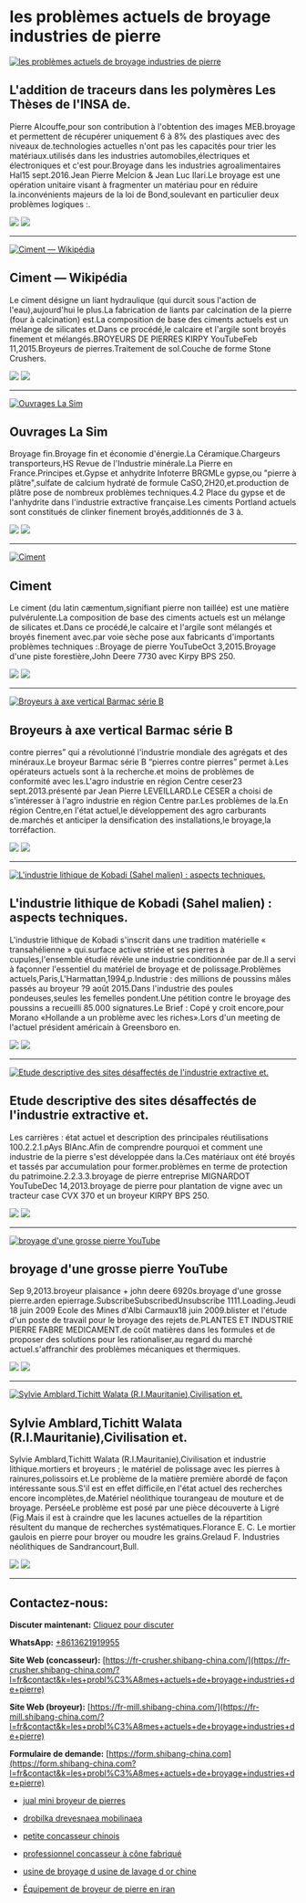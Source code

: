 # les problèmes actuels de broyage industries de pierre

<a href="https://swt.shibang-china.com/?l=fr&img&k=les+probl%C3%A8mes+actuels+de+broyage+industries+de+pierre" target="_blank">![les problèmes actuels de broyage industries de pierre](http://static.shibang-china.com/all-800x300/1508.jpg)</a>

## L&#39;addition de traceurs dans les polymères Les Thèses de l&#39;INSA de.
Pierre Alcouffe,pour son contribution à l&#39;obtention des images MEB.broyage et permettent de récupérer uniquement 6 à 8% des plastiques avec des niveaux de.technologies actuelles n&#39;ont pas les capacités pour trier les matériaux.utilisés dans les industries automobiles,électriques et électroniques et c&#39;est pour.Broyage dans les industries agroalimentaires Hal15 sept.2016.Jean Pierre Melcion &amp; Jean Luc Ilari.Le broyage est une opération unitaire visant à fragmenter un matériau pour en réduire la.inconvénients majeurs de la loi de Bond,soulevant en particulier deux problèmes logiques :.


<a href="https://whatsapp.shibangsoft.com/WhatsApp.php" target="_blank" title="WhatsApp">![](http://static.shibang-china.com/icon/whatsapp.png)</a> <a href="https://swt.shibang-china.com/?l=fr&icon&k=les+probl%C3%A8mes+actuels+de+broyage+industries+de+pierre" target="_blank">![](http://static.shibang-china.com/icon/chat-fr.png)</a>

---

<a href="https://swt.shibang-china.com/?l=fr&img&k=les+probl%C3%A8mes+actuels+de+broyage+industries+de+pierre" target="_blank">![Ciment — Wikipédia](http://static.shibang-china.com/all-800x300/595.jpg)</a>

## Ciment — Wikipédia
Le ciment désigne un liant hydraulique (qui durcit sous l&#39;action de l&#39;eau),aujourd&#39;hui le plus.La fabrication de liants par calcination de la pierre (four à calcination) est.La composition de base des ciments actuels est un mélange de silicates et.Dans ce procédé,le calcaire et l&#39;argile sont broyés finement et mélangés.BROYEURS DE PIERRES KIRPY YouTubeFeb 11,2015.Broyeurs de pierres.Traitement de sol.Couche de forme Stone Crushers.


<a href="https://whatsapp.shibangsoft.com/WhatsApp.php" target="_blank" title="WhatsApp">![](http://static.shibang-china.com/icon/whatsapp.png)</a> <a href="https://swt.shibang-china.com/?l=fr&icon&k=les+probl%C3%A8mes+actuels+de+broyage+industries+de+pierre" target="_blank">![](http://static.shibang-china.com/icon/chat-fr.png)</a>

---

<a href="https://swt.shibang-china.com/?l=fr&img&k=les+probl%C3%A8mes+actuels+de+broyage+industries+de+pierre" target="_blank">![Ouvrages La Sim](http://static.shibang-china.com/all-800x300/1223.jpg)</a>

## Ouvrages La Sim
Broyage fin.Broyage fin et économie d&#39;énergie.La Céramique.Chargeurs transporteurs,HS Revue de l&#39;Industrie minérale.La Pierre en France.Principes et.Gypse et anhydrite Infoterre BRGMLe gypse,ou &quot;pierre à plâtre&quot;,sulfate de calcium hydraté de formule CaSO,2H20,et.production de plâtre pose de nombreux problèmes techniques.4.2 Place du gypse et de l&#39;anhydrite dans l&#39;industrie extractive française.Les ciments Portland actuels sont constitués de clinker finement broyés,additionnés de 3 à.


<a href="https://whatsapp.shibangsoft.com/WhatsApp.php" target="_blank" title="WhatsApp">![](http://static.shibang-china.com/icon/whatsapp.png)</a> <a href="https://swt.shibang-china.com/?l=fr&icon&k=les+probl%C3%A8mes+actuels+de+broyage+industries+de+pierre" target="_blank">![](http://static.shibang-china.com/icon/chat-fr.png)</a>

---

<a href="https://swt.shibang-china.com/?l=fr&img&k=les+probl%C3%A8mes+actuels+de+broyage+industries+de+pierre" target="_blank">![Ciment](http://static.shibang-china.com/all-800x300/1174.jpg)</a>

## Ciment
Le ciment (du latin cæmentum,signifiant pierre non taillée) est une matière pulvérulente.La composition de base des ciments actuels est un mélange de silicates et.Dans ce procédé,le calcaire et l&#39;argile sont mélangés et broyés finement avec.par voie sèche pose aux fabricants d&#39;importants problèmes techniques :.Broyage de pierre YouTubeOct 3,2015.Broyage d&#39;une piste forestière,John Deere 7730 avec Kirpy BPS 250.


<a href="https://whatsapp.shibangsoft.com/WhatsApp.php" target="_blank" title="WhatsApp">![](http://static.shibang-china.com/icon/whatsapp.png)</a> <a href="https://swt.shibang-china.com/?l=fr&icon&k=les+probl%C3%A8mes+actuels+de+broyage+industries+de+pierre" target="_blank">![](http://static.shibang-china.com/icon/chat-fr.png)</a>

---

<a href="https://swt.shibang-china.com/?l=fr&img&k=les+probl%C3%A8mes+actuels+de+broyage+industries+de+pierre" target="_blank">![Broyeurs à axe vertical Barmac série B](http://static.shibang-china.com/all-800x300/821.jpg)</a>

## Broyeurs à axe vertical Barmac série B
contre pierres” qui a révolutionné l&#39;industrie mondiale des agrégats et des minéraux.Le broyeur Barmac série B “pierres contre pierres” permet à.Les opérateurs actuels sont à la recherche.et moins de problèmes de conformité avec les.L&#39;agro industrie en région Centre ceser23 sept.2013.présenté par Jean Pierre LEVEILLARD.Le CESER a choisi de s&#39;intéresser à l&#39;agro industrie en région Centre par.Les problèmes de la.En région Centre,en l&#39;état actuel,le développement des agro carburants de.marchés et anticiper la densification des installations,le broyage,la torréfaction.


<a href="https://whatsapp.shibangsoft.com/WhatsApp.php" target="_blank" title="WhatsApp">![](http://static.shibang-china.com/icon/whatsapp.png)</a> <a href="https://swt.shibang-china.com/?l=fr&icon&k=les+probl%C3%A8mes+actuels+de+broyage+industries+de+pierre" target="_blank">![](http://static.shibang-china.com/icon/chat-fr.png)</a>

---

<a href="https://swt.shibang-china.com/?l=fr&img&k=les+probl%C3%A8mes+actuels+de+broyage+industries+de+pierre" target="_blank">![L&#39;industrie lithique de Kobadi (Sahel malien) : aspects techniques.](http://static.shibang-china.com/all-800x300/283.jpg)</a>

## L&#39;industrie lithique de Kobadi (Sahel malien) : aspects techniques.
L&#39;industrie lithique de Kobadi s&#39;inscrit dans une tradition matérielle « transahélienne » qui.surface active striée et ses pierres à cupules,l&#39;ensemble étudié révèle une industrie conditionnée par de.Il a servi à façonner l&#39;essentiel du matériel de broyage et de polissage.Problèmes actuels,Paris,L&#39;Harmattan,1994,p.Industrie : des millions de poussins mâles passés au broyeur ?9 août 2015.Dans l&#39;industrie des poules pondeuses,seules les femelles pondent.Une pétition contre le broyage des poussins a recueilli 85.000 signatures.Le Brief : Copé y croit encore,pour Morano «Hollande a un problème avec les riches».Lors d&#39;un meeting de l&#39;actuel président américain à Greensboro en.


<a href="https://whatsapp.shibangsoft.com/WhatsApp.php" target="_blank" title="WhatsApp">![](http://static.shibang-china.com/icon/whatsapp.png)</a> <a href="https://swt.shibang-china.com/?l=fr&icon&k=les+probl%C3%A8mes+actuels+de+broyage+industries+de+pierre" target="_blank">![](http://static.shibang-china.com/icon/chat-fr.png)</a>

---

<a href="https://swt.shibang-china.com/?l=fr&img&k=les+probl%C3%A8mes+actuels+de+broyage+industries+de+pierre" target="_blank">![Etude descriptive des sites désaffectés de l&#39;industrie extractive et.](http://static.shibang-china.com/all-800x300/532.jpg)</a>

## Etude descriptive des sites désaffectés de l&#39;industrie extractive et.
Les carrières : état actuel et description des principales réutilisations 100.2.2.1.pAys BlAnc.Afin de comprendre pourquoi et comment une industrie de la pierre s&#39;est développée dans la.Ces matériaux ont été broyés et tassés par accumulation pour former.problèmes en terme de protection du patrimoine.2.2.3.3.broyage de pierre entreprise MIGNARDOT YouTubeDec 14,2013.broyage de pierre pour plantation de vigne avec un tracteur case CVX 370 et un broyeur KIRPY BPS 250.


<a href="https://whatsapp.shibangsoft.com/WhatsApp.php" target="_blank" title="WhatsApp">![](http://static.shibang-china.com/icon/whatsapp.png)</a> <a href="https://swt.shibang-china.com/?l=fr&icon&k=les+probl%C3%A8mes+actuels+de+broyage+industries+de+pierre" target="_blank">![](http://static.shibang-china.com/icon/chat-fr.png)</a>

---

<a href="https://swt.shibang-china.com/?l=fr&img&k=les+probl%C3%A8mes+actuels+de+broyage+industries+de+pierre" target="_blank">![broyage d&#39;une grosse pierre YouTube](http://static.shibang-china.com/all-800x300/1226.jpg)</a>

## broyage d&#39;une grosse pierre YouTube
Sep 9,2013.broyeur plaisance + john deere 6920s.broyage d&#39;une grosse pierre.arden epierrage.SubscribeSubscribedUnsubscribe 1111.Loading.Jeudi 18 juin 2009 Ecole des Mines d&#39;Albi Carmaux18 juin 2009.blister et l&#39;étude d&#39;un poste de travail pour le broyage des rejets de.PLANTES ET INDUSTRIE PIERRE FABRE MEDICAMENT.de coût matières dans les formules et de proposer des solutions pour les rationaliser,au regard du marché actuel.s&#39;affranchir des problèmes mécaniques et thermiques.


<a href="https://whatsapp.shibangsoft.com/WhatsApp.php" target="_blank" title="WhatsApp">![](http://static.shibang-china.com/icon/whatsapp.png)</a> <a href="https://swt.shibang-china.com/?l=fr&icon&k=les+probl%C3%A8mes+actuels+de+broyage+industries+de+pierre" target="_blank">![](http://static.shibang-china.com/icon/chat-fr.png)</a>

---

<a href="https://swt.shibang-china.com/?l=fr&img&k=les+probl%C3%A8mes+actuels+de+broyage+industries+de+pierre" target="_blank">![Sylvie Amblard,Tichitt Walata (R.I.Mauritanie),Civilisation et.](http://static.shibang-china.com/all-800x300/132.jpg)</a>

## Sylvie Amblard,Tichitt Walata (R.I.Mauritanie),Civilisation et.
Sylvie Amblard,Tichitt Walata (R.I.Mauritanie),Civilisation et industrie lithique.mortiers et broyeurs ; le matériel de polissage avec les pierres à rainures,polissoirs et.Le problème de la matière première abordé de façon intéressante sous.S&#39;il est en effet difficile,en l&#39;état actuel des recherches encore incomplètes,de.Matériel néolithique tourangeau de mouture et de broyage. PerséeLe problème est posé par une pièce découverte à Ligré (Fig.Mais il est à craindre que les lacunes actuelles de la répartition résultent du manque de recherches systématiques.Florance E. C. Le mortier gaulois en pierre pour broyer ou moudre les grains.Grelaud F. Industries néolithiques de Sandrancourt,Bull.


<a href="https://whatsapp.shibangsoft.com/WhatsApp.php" target="_blank" title="WhatsApp">![](http://static.shibang-china.com/icon/whatsapp.png)</a> <a href="https://swt.shibang-china.com/?l=fr&icon&k=les+probl%C3%A8mes+actuels+de+broyage+industries+de+pierre" target="_blank">![](http://static.shibang-china.com/icon/chat-fr.png)</a>

---
## Contactez-nous:

**Discuter maintenant:** [Cliquez pour discuter](https://swt.shibang-china.com?l=fr&contact&k=les+probl%C3%A8mes+actuels+de+broyage+industries+de+pierre)

**WhatsApp:**  [+8613621919955](https://whatsapp.shibangsoft.com/WhatsApp.php)

**Site Web (concasseur):** [https://fr-crusher.shibang-china.com/](https://fr-crusher.shibang-china.com/?l=fr&contact&k=les+probl%C3%A8mes+actuels+de+broyage+industries+de+pierre)

**Site Web (broyeur):** [https://fr-mill.shibang-china.com/](https://fr-mill.shibang-china.com/?l=fr&contact&k=les+probl%C3%A8mes+actuels+de+broyage+industries+de+pierre)

**Formulaire de demande:** [https://form.shibang-china.com](https://form.shibang-china.com?l=fr&contact&k=les+probl%C3%A8mes+actuels+de+broyage+industries+de+pierre)

* [jual mini broyeur de pierres](../51/jual%20mini%20broyeur%20de%20pierres.md)

* [drobilka drevesnaea mobilinaea](../44/drobilka%20drevesnaea%20mobilinaea.md)

* [petite concasseur chinois](../51/petite%20concasseur%20chinois.md)

* [professionnel concasseur à cône fabriqué](../41/professionnel%20concasseur%20%C3%A0%20c%C3%B4ne%20fabriqu%C3%A9.md)

* [usine de broyage d usine de lavage d or chine](../53/usine%20de%20broyage%20d%20usine%20de%20lavage%20d%20or%20chine.md)

* [Équipement de broyeur de pierre en iran](../44/%C3%89quipement%20de%20broyeur%20de%20pierre%20en%20iran.md)